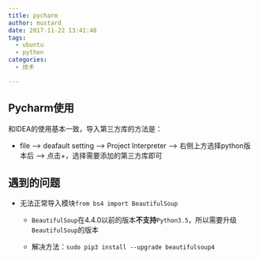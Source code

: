 ```yaml
---
title: pycharm
author: mustard
date: 2017-11-22 13:41:48
tags:
  - ubuntu
  - python
categories:
  - 技术

---
```


## Pycharm使用

和IDEA的使用基本一致，导入第三方库的方法是：

- file --> deafault setting --> Project Interpreter --> 右侧上方选择python版本后 --> 点击+，选择需要添加的第三方库即可

## 遇到的问题

- 无法正常导入模块`from bs4 import BeautifulSoup `

  - `BeautifulSoup`在4.4.0以前的版本**不支持**`Python3.5`，所以需要升级`BeautifulSoup`的版本

  - 解决方法：`sudo pip3 install --upgrade beautifulsoup4`

    ​

